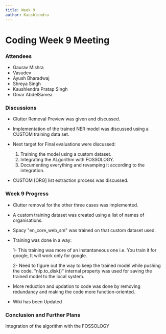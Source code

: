 ```yaml
---
title: Week 9
author: Kaushlendra
---
```

<!--
SPDX-License-Identifier: CC-BY-SA-4.0

SPDX-FileCopyrightText: 2021 Kaushlendra Pratap <kaushlendrapratap.9837@gmail.com>
-->

# Coding Week 9 Meeting

### Attendees

* Gaurav Mishra
* Vasudev 
* Ayush Bharadwaj
* Shreya Singh
* Kaushlendra Pratap Singh
* Omar AbdelSamea 

### Discussions

* Clutter Removal Preview was given and discussed.
* Implementation of the trained NER model was discussed using a CUSTOM training data set.
* Next target for Final evaluations were discussed:

    1. Training the model using a custom dataset.
    2. Integrating the ALgorithm with FOSSOLOGY.
    3. Documenting everything and revamping it according to the integration.

* CUSTOM [ORG] list extraction process was discussed.

### Week 9 Progress

* Clutter removal for the other three cases was implemented.
* A custom training dataset was created using a list of names of organisations.
* Spacy "en_core_web_sm" was trained on that custom dataset used.
* Training was done in a way:

    1- This training was more of an instantaneous one i.e. You train it for google, It will work only for google.

    2- Need to figure out the way to keep the trained model while pushing the code. "nlp.to_disk()" internal property was used for saving the trained model to the local system.  

* More reduction and updation to code was done by removing redundancy and making the code more function-oriented.
* Wiki has been Updated

### Conclusion and Further Plans

Integration of the algorithm with the FOSSOLOGY
